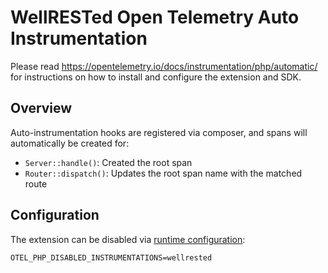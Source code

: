 WellRESTed Open Telemetry Auto Instrumentation
==============================================

Please read https://opentelemetry.io/docs/instrumentation/php/automatic/ for instructions on how to install and configure the extension and SDK.

## Overview

Auto-instrumentation hooks are registered via composer, and spans will automatically be created for:

- `Server::handle()`: Created the root span
- `Router::dispatch()`: Updates the root span name with the matched route

## Configuration

The extension can be disabled via [runtime configuration](https://opentelemetry.io/docs/instrumentation/php/sdk/#configuration):

```shell
OTEL_PHP_DISABLED_INSTRUMENTATIONS=wellrested
```

